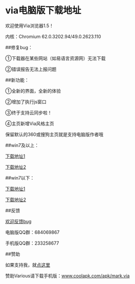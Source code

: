 # via电脑版下载地址

欢迎使用Via浏览器1.5！

内核：Chromium 62.0.3202.94/49.0.2623.110

##修复bug：

①下载器在某些网站（如易语言资源网）无法下载

②错误报告无法上报问题


##新功能：

①全新的界面，全新的体验

②增加了执行js窗口

③终于支持云同步啦！

④主页新增Via风格主页

保留默认的360或搜狗主页就是支持电脑版作者哦



##win7及以上：

[下载地址1](https://u11269684.pipipan.com/fs/11269684-238791816)

[下载地址2](https://pan.baidu.com/s/1eT7QNLo)

##win7以下：

[下载地址1](https://u11269684.pipipan.com/fs/11269684-238789509)

[下载地址2](https://pan.baidu.com/s/1brlm8Jt)

##反馈

[欢迎反馈bug](https://github.com/dmlgzs/forum/issues/4)

电脑版QQ群：684069867

手机版QQ群：233258677

##赞助

如果支持我，就[点这里](https://github.com/dmlgzs/forum/blob/master/支持作者几种方法.md)

赞助Various请下载手机版：www.coolapk.com/apk/mark.via
